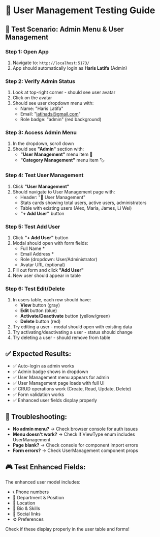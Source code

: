 # 🧪 User Management Testing Guide

## 🎯 Test Scenario: Admin Menu & User Management

### Step 1: Open App
1. Navigate to: `http://localhost:5173/`
2. App should automatically login as **Haris Latifa** (Admin)

### Step 2: Verify Admin Status
1. Look at top-right corner - should see user avatar
2. Click on the avatar
3. Should see user dropdown menu with:
   - Name: "Haris Latifa"
   - Email: "latihads@gmail.com" 
   - Role badge: "admin" (red background)

### Step 3: Access Admin Menu
1. In the dropdown, scroll down
2. Should see **"Admin"** section with:
   - **"User Management"** menu item 👥
   - **"Category Management"** menu item 🏷️

### Step 4: Test User Management
1. Click **"User Management"**
2. Should navigate to User Management page with:
   - Header: "👥 User Management"
   - Stats cards showing total users, active users, administrators
   - Table with existing users (Alex, Maria, James, Li Wei)
   - **"+ Add User"** button

### Step 5: Test Add User
1. Click **"+ Add User"** button
2. Modal should open with form fields:
   - Full Name *
   - Email Address *
   - Role (dropdown: User/Administrator)
   - Avatar URL (optional)
3. Fill out form and click **"Add User"**
4. New user should appear in table

### Step 6: Test Edit/Delete
1. In users table, each row should have:
   - **View** button (gray)
   - **Edit** button (blue)
   - **Activate/Deactivate** button (yellow/green)
   - **Delete** button (red)
2. Try editing a user - modal should open with existing data
3. Try activating/deactivating a user - status should change
4. Try deleting a user - should remove from table

## ✅ Expected Results:
- ✅ Auto-login as admin works
- ✅ Admin badge shows in dropdown
- ✅ User Management menu appears for admin
- ✅ User Management page loads with full UI
- ✅ CRUD operations work (Create, Read, Update, Delete)
- ✅ Form validation works
- ✅ Enhanced user fields display properly

## 🐛 Troubleshooting:
- **No admin menu?** → Check browser console for auth issues
- **Menu doesn't work?** → Check if ViewType enum includes UserManagement
- **Page blank?** → Check console for component import errors
- **Form errors?** → Check UserManagement component props

## 🎮 Test Enhanced Fields:
The enhanced user model includes:
- 📞 Phone numbers
- 🏢 Department & Position
- 📍 Location
- 📝 Bio & Skills
- 🔗 Social links
- ⚙️ Preferences

Check if these display properly in the user table and forms!